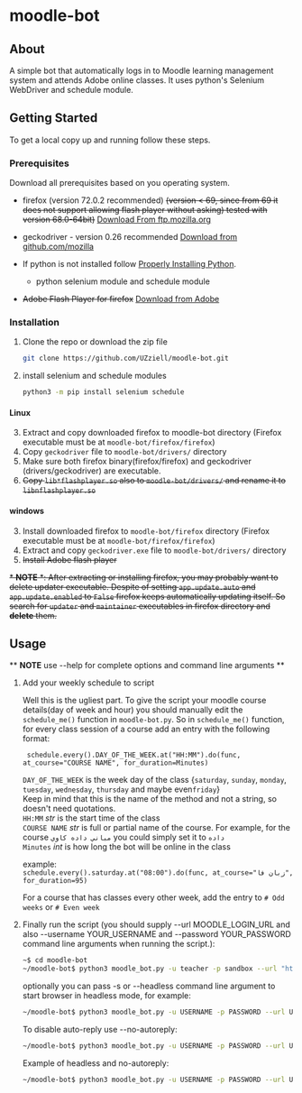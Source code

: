 # moodle-bot

<!-- TABLE OF CONTENTS 
## Table of Contents

* [About the Project](#about-the-project)
  * [Built With](#built-with)
* [Getting Started](#getting-started)
  * [Prerequisites](#prerequisites)
  * [Installation](#installation)
* [Usage](#usage)
* [Roadmap](#roadmap)
* [Contributing](#contributing)
* [License](#license)
* [Contact](#contact)
* [Acknowledgements](#acknowledgements) -->


<!-- ABOUT THE PROJECT -->

## About

A simple bot that automatically logs in to Moodle learning management system and attends Adobe online classes. It uses
python's Selenium WebDriver and schedule module.

## Getting Started

To get a local copy up and running follow these steps.

### Prerequisites

Download all prerequisites based on you operating system.

* firefox (version 72.0.2 recommended) ~~(version < 69, since from 69 it does not support allowing flash player without asking)
  tested with version 68.0-64bit)~~ [Download From ftp.mozilla.org](https://ftp.mozilla.org/pub/firefox/releases/)

* geckodriver - version 0.26
  recommended  [Download from github.com/mozilla](https://github.com/mozilla/geckodriver/releases/tag/v0.26.0)
* If python is not installed follow [Properly Installing Python](https://docs.python-guide.org/starting/installation/).
    * python selenium module and schedule module
* ~~Adobe Flash Player for firefox~~ [Download from Adobe](https://get.adobe.com/flashplayer/)

### Installation

1. Clone the repo or download the zip file
    ```sh
    git clone https://github.com/UZziell/moodle-bot.git
    ```
2. install selenium and schedule modules
    ```sh
    python3 -m pip install selenium schedule
    ```

#### Linux

3. Extract and copy downloaded firefox to moodle-bot directory (Firefox executable must be
   at `moodle-bot/firefox/firefox`)
4. Copy `geckodriver` file to `moodle-bot/drivers/` directory
5. Make sure both firefox binary(firefox/firefox) and geckodriver (drivers/geckodriver) are executable.
6. <del>Copy `lib*flashplayer.so` also to `moodle-bot/drivers/` and rename it to `libnflashplayer.so`</del>

#### windows

3. Install downloaded firefox to `moodle-bot/firefox` directory (Firefox executable must be
   at `moodle-bot/firefox/firefox`)
4. Extract and copy `geckodriver.exe` file to `moodle-bot/drivers/` directory
5. <del>Install Adobe flash player</del>

<del>\* **NOTE** \*:  After extracting or installing firefox, you may probably want to delete updater executable.
Despite of setting `app.update.auto` and `app.update.enabled` to `False` firefox keeps automatically updating itself. So
search for `updater` and `maintainer` executables in firefox directory and **delete** them.<del>

<!-- USAGE EXAMPLES -->

## Usage

<!-- 1. You can whether rename `secrets.py.example` to `secrets.py` and fill it with your moodle username and password\
    or\
    supply --username YOUR_USERNAME and --password YOUR_PASSWORD command line arguments when running the script.
-->
** **NOTE** use --help for complete options and command line arguments ** 
1. Add your weekly schedule to script

   Well this is the ugliest part. To give the script your moodle course details(day of week and hour) you should
   manually edit the `schedule_me()` function in `moodle-bot.py`. So in `schedule_me()` function, for every class
   session of a course add an entry with the following format:

        schedule.every().DAY_OF_THE_WEEK.at("HH:MM").do(func, at_course="COURSE NAME", for_duration=Minutes)

   `DAY_OF_THE_WEEK` is the week day of the class {`saturday`, `sunday`, `monday`, `tuesday`, `wednesday`, `thursday`
   and maybe even`friday`}\
   Keep in mind that this is the name of the method and not a string, so doesn't need quotations.\
   `HH:MM` *str*  is the start time of the class\
   `COURSE NAME` *str*  is full or partial name of the course. For example, for the course `مباني داده کاوي` you could
   simply set it to `داده`\
   `Minutes` *int*   is how long the bot will be online in the class

   example:\
   ```schedule.every().saturday.at("08:00").do(func, at_course="زبان فا", for_duration=95)```

   For a course that has classes every other week, add the entry to `# Odd weeks` or `# Even week`

2. Finally run the script (you should supply --url MOODLE_LOGIN_URL and also --username YOUR_USERNAME and --password
   YOUR_PASSWORD command line arguments when running the script.):
    ```sh
    ~$ cd moodle-bot
    ~/moodle-bot$ python3 moodle_bot.py -u teacher -p sandbox --url "https://sandbox.moodledemo.net/login/index.php"
    ```
   optionally you can pass -s or --headless command line argument to start browser in headless mode, for example:
    ```sh
    ~/moodle-bot$ python3 moodle_bot.py -u USERNAME -p PASSWORD --url URL --headless
    ```
   To disable auto-reply use --no-autoreply:
    ```sh
    ~/moodle-bot$ python3 moodle_bot.py -u USERNAME -p PASSWORD --url URL --no-autoreply
    ```
   Example of headless and no-autoreply:
    ```sh
    ~/moodle-bot$ python3 moodle_bot.py -u USERNAME -p PASSWORD --url URL --headless --no-autoreply
    ```
<!--
## Contribution
Contributions are genuinely welcomed.
-->   
